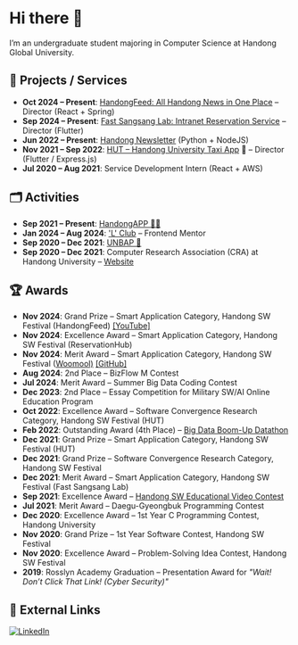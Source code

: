 # Hi there 👋

I’m an undergraduate student majoring in Computer Science at Handong Global University.

## 🚀 Projects / Services

* **Oct 2024 – Present**: [HandongFeed: All Handong News in One Place](https://feed.handong.app/) – Director (React + Spring)
* **Sep 2024 – Present**: [Fast Sangsang Lab: Intranet Reservation Service](https://sangsang.handong.app) – Director (Flutter)
* **Jun 2022 – Present**: [Handong Newsletter](https://github.com/junglesub/handong-newsletter) (Python + NodeJS)
* **Nov 2021 – Sep 2022**: [HUT – Handong University Taxi App](https://hut.handong.app) 🚕 – Director (Flutter / Express.js)
* **Jul 2020 – Aug 2021**: Service Development Intern (React + AWS)

## 🗂️ Activities

* **Sep 2021 – Present**: [HandongAPP 👨‍💻](https://handong.app/)
* **Jan 2024 – Aug 2024**: ['L' Club](https://hgulikelion.web.app/) – Frontend Mentor
* **Sep 2020 – Dec 2021**: [UNBAP 🍚](https://unbap.github.io/)
* **Sep 2020 – Dec 2021**: Computer Research Association (CRA) at Handong University – [Website](https://cra16.github.io/)

## 🏆 Awards

* **Nov 2024**: Grand Prize – Smart Application Category, Handong SW Festival (HandongFeed) [\[YouTube\]](https://www.youtube.com/watch?v=xpXz107p8Gw)
* **Nov 2024**: Excellence Award – Smart Application Category, Handong SW Festival (ReservationHub)
* **Nov 2024**: Merit Award – Smart Application Category, Handong SW Festival ([Woomool)](https://woo-mool.web.app/) [\[GitHub\]](https://github.com/LikeLionHGU/WOOMOOL_Front)
* **Aug 2024**: 2nd Place – BizFlow M Contest
* **Jul 2024**: Merit Award – Summer Big Data Coding Contest
* **Dec 2023**: 2nd Place – Essay Competition for Military SW/AI Online Education Program
* **Oct 2022**: Excellence Award – Software Convergence Research Category, Handong SW Festival (HUT)
* **Feb 2022**: Outstanding Award (4th Place) – [Big Data Boom-Up Datathon](https://github.com/junglesub/Dataton_1st_MBTI)
* **Dec 2021**: Grand Prize – Smart Application Category, Handong SW Festival (HUT)
* **Dec 2021**: Grand Prize – Software Convergence Research Category, Handong SW Festival
* **Dec 2021**: Merit Award – Smart Application Category, Handong SW Festival (Fast Sangsang Lab)
* **Sep 2021**: Excellence Award – [Handong SW Educational Video Contest](https://www.youtube.com/playlist?list=PLVIityKQhEeRZM1908FayAbHJWcg8BEG6)
* **Jul 2021**: Merit Award – Daegu-Gyeongbuk Programming Contest
* **Dec 2020**: Excellence Award – 1st Year C Programming Contest, Handong University
* **Nov 2020**: Grand Prize – 1st Year Software Contest, Handong SW Festival
* **Nov 2020**: Excellence Award – Problem-Solving Idea Contest, Handong SW Festival
* **2019**: Rosslyn Academy Graduation – Presentation Award for *"Wait! Don’t Click That Link! (Cyber Security)"*

## 🔗 External Links

[![LinkedIn](https://img.shields.io/badge/LinkedIn-0077B5?style=for-the-badge\&logo=linkedin\&logoColor=white)](https://www.linkedin.com/in/jungsubr/?locale=en_US)

